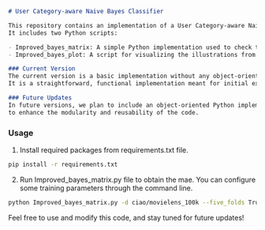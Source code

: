 ```markdown
# User Category-aware Naive Bayes Classifier

This repository contains an implementation of a User Category-aware Naive Bayes Classifier.
It includes two Python scripts:

- Improved_bayes_matrix: A simple Python implementation used to check the final results of the classifier.
- Improved_bayes_plot: A script for visualizing the illustrations from the related paper.

### Current Version
The current version is a basic implementation without any object-oriented structure.
It is a straightforward, functional implementation meant for initial exploration.

### Future Updates
In future versions, we plan to include an object-oriented Python implementation
to enhance the modularity and reusability of the code.

```
### Usage

1. Install required packages from requirements.txt file.
```bash
pip install -r requirements.txt
```

2. Run Improved_bayes_matrix.py file to obtain the mae. You can configure some training parameters through the command line.
```bash
python Improved_bayes_matrix.py -d ciao/movielens_100k --five_folds True/False
```

Feel free to use and modify this code, and stay tuned for future updates!

